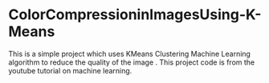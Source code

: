 # ColorCompressioninImagesUsing-K-Means
This is a simple project which uses KMeans Clustering Machine Learning algorithm to reduce the quality of the image . This project code is from the youtube tutorial on machine learning. 

